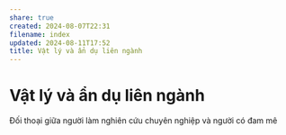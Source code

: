 ```yaml
---
share: true
created: 2024-08-07T22:31
filename: index
updated: 2024-08-11T17:52
title: Vật lý và ẩn dụ liên ngành
---
```

# Vật lý và ẩn dụ liên ngành
Đối thoại giữa người làm nghiên cứu chuyên nghiệp và người có đam mê